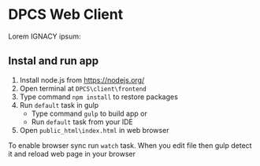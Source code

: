 # DPCS Web Client

Lorem IGNACY ipsum:

## Instal and run app

 1. Install node.js from https://nodejs.org/
 2. Open terminal at `DPCS\client\frontend`
 3. Type command `npm install` to restore packages
 4. Run `default` task in gulp
    * Type command `gulp` to build app or
    * Run `default` task from your IDE
 5. Open `public_html\index.html` in web browser

 To enable browser sync run `watch` task. When you edit file then gulp detect it and reload web page in your browser
